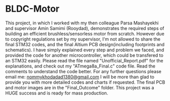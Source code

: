 # BLDC-Motor

This project, in which I worked with my then colleague Parsa Mashayekhi and supervisor Amin Samimi (Rooydad), demonstrates the required steps of building an efficient brushless/sensorless motor from scratch. However due to copyright regulations set by my supervisor, I'm not allowed to share the final STM32 codes, and the final Altium PCB design(including footprints and schematics). I have simply explained every step and problem we faced, and provided the code for another microcontroller, which could be transfered to an STM32 easily.
Please read the file named "Unofficial_Report.pdf" for the explanations, and check out my "ATmega8a_Final.c" code file. Read the comments to understand the code better. 
For any further questions please email me: nommykhodadad1380@gmail.com
I will be more than glad to provide you with more detailed codes and charts if requested.
The final PCB and motor images are in the "Final_Outcome" folder.
This project was a HUGE success and is ready for mass production.
